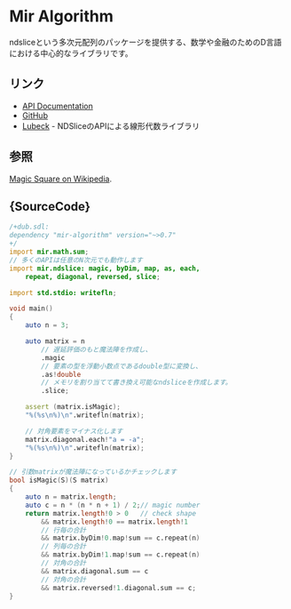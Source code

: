 # Mir Algorithm

ndsliceという多次元配列のパッケージを提供する、数学や金融のためのD言語における中心的なライブラリです。

## リンク

 - [API Documentation](http://docs.algorithm.dlang.io)
 - [GitHub](https://github.com/libmir/mir-algorithm)
 - [Lubeck](https://github.com/kaleidicassociates/lubeck) - NDSliceのAPIによる線形代数ライブラリ

## 参照

[Magic Square on Wikipedia](https://en.wikipedia.org/wiki/Magic_square).

## {SourceCode}

```d
/+dub.sdl:
dependency "mir-algorithm" version="~>0.7"
+/
import mir.math.sum;
// 多くのAPIは任意のN次元でも動作します
import mir.ndslice: magic, byDim, map, as, each,
    repeat, diagonal, reversed, slice;

import std.stdio: writefln;

void main()
{
    auto n = 3;

    auto matrix = n
        // 遅延評価のもと魔法陣を作成し、
        .magic
        // 要素の型を浮動小数点であるdouble型に変換し、
        .as!double
        // メモリを割り当てて書き換え可能なndsliceを作成します。
        .slice;

    assert (matrix.isMagic);
    "%(%s\n%)\n".writefln(matrix);

    // 対角要素をマイナス化します
    matrix.diagonal.each!"a = -a";
    "%(%s\n%)\n".writefln(matrix);
}

// 引数matrixが魔法陣になっているかチェックします
bool isMagic(S)(S matrix)
{
    auto n = matrix.length;
    auto c = n * (n * n + 1) / 2;// magic number
    return matrix.length!0 > 0   // check shape
        && matrix.length!0 == matrix.length!1
        // 行毎の合計
        && matrix.byDim!0.map!sum == c.repeat(n)
        // 列毎の合計
        && matrix.byDim!1.map!sum == c.repeat(n)
        // 対角の合計
        && matrix.diagonal.sum == c
        // 対角の合計
        && matrix.reversed!1.diagonal.sum == c;
}
```
